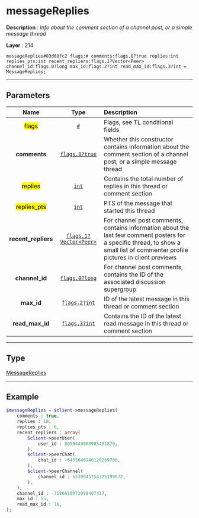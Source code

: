 # messageReplies

**Description** : *Info about the comment section of a channel post, or a simple message thread*

**Layer** : 214

```tl
messageReplies#83d60fc2 flags:# comments:flags.0?true replies:int replies_pts:int recent_repliers:flags.1?Vector<Peer> channel_id:flags.0?long max_id:flags.2?int read_max_id:flags.3?int = MessageReplies;
```

---

## Parameters

| Name | Type | Description |
| :---: | :---: | :--- |
| <mark>flags</mark> | [`#`](type/#) | Flags, see TL conditional fields |
| **comments** | [`flags.0?true`](type/true) | Whether this constructor contains information about the comment section of a channel post, or a simple message thread |
| <mark>replies</mark> | [`int`](type/int) | Contains the total number of replies in this thread or comment section |
| <mark>replies_pts</mark> | [`int`](type/int) | PTS of the message that started this thread |
| **recent_repliers** | [`flags.1?Vector<Peer>`](type/Peer) | For channel post comments, contains information about the last few comment posters for a specific thread, to show a small list of commenter profile pictures in client previews |
| **channel_id** | [`flags.0?long`](type/long) | For channel post comments, contains the ID of the associated discussion supergroup |
| **max_id** | [`flags.2?int`](type/int) | ID of the latest message in this thread or comment section |
| **read_max_id** | [`flags.3?int`](type/int) | Contains the ID of the latest read message in this thread or comment section |

---

## Type

[MessageReplies](type/MessageReplies)

---

## Example

```php
$messageReplies = $client->messageReplies(
	comments : true,
	replies : 18,
	replies_pts : 0,
	recent_repliers : array(
		$client->peerUser(
			user_id : 8056449003985491870,
		),
		$client->peerChat(
			chat_id : -6435646946120269700,
		),
		$client->peerChannel(
			channel_id : 6539945754375199072,
		),
	),
	channel_id : -7186650972098407437,
	max_id : 55,
	read_max_id : 16,
);
```